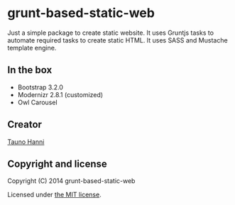 grunt-based-static-web
================

Just a simple package to create static website. It uses Gruntjs tasks to automate required tasks to create static HTML.
It uses SASS and Mustache template engine.

## In the box
* Bootstrap 3.2.0
* Modernizr 2.8.1 (customized)
* Owl Carousel

## Creator

[Tauno Hanni](https://github.com/taunoha)

## Copyright and license

Copyright (C) 2014 grunt-based-static-web

Licensed under [the MIT license](LICENSE).
